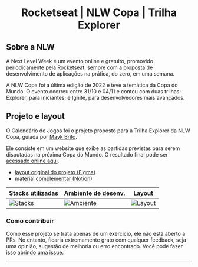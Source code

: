 <div align="center">

# Rocketseat | NLW Copa | Trilha Explorer
  
</div>

## Sobre a NLW

A Next Level Week é um evento online e gratuito, promovido periodicamente pela [Rocketseat](https://github.com/Rocketseat), sempre com a proposta de desenvolvimento de aplicações na prática, do zero, em uma semana.

A NLW Copa foi a última edição de 2022 e teve a temática da Copa do Mundo. O evento ocorreu entre 31/10 e 04/11 e contou com duas trilhas: Explorer, para iniciantes; e Ignite, para desenvolvedores mais avançados.

## Projeto e layout

O Calendário de Jogos foi o projeto proposto para a Trilha Explorer da NLW Copa, guiada por [Mayk Brito](https://github.com/maykbrito).

Ele consiste em um website que exibe as partidas previstas para serem disputadas na próxima Copa do Mundo. O resultado final pode ser [acessado online aqui](https://bpires.github.io/nlw-copa-explorer/).

- [layout original do projeto (Figma)](https://www.figma.com/community/file/1169028052212317700)
- [material complementar (Notion)](https://efficient-sloth-d85.notion.site/NLW-10-Copa-235da64b014048b4a4c25229b67ecb12)

| **Stacks utilizadas** | **Ambiente de desenv.** | **Layout** |
| --- | --- | --- |
| ![Stacks](https://skillicons.dev/icons?i=html,css,js&theme=dark) | ![Ambiente](https://skillicons.dev/icons?i=vscode,git,github&theme=dark) | ![Layout](https://skillicons.dev/icons?i=figma&theme=dark) |

### Como contribuir

Como esse projeto se trata apenas de um exercício, ele não está aberto a PRs. No entanto, ficaria extremamente grato com qualquer feedback, seja uma opinião, sugestão de melhoria ou erro encontrado. Você pode fazer isso [abrindo uma issue](https://github.com/bpires/nlw-copa-explorer/issues/new).

---

<div align="center">

</div>
